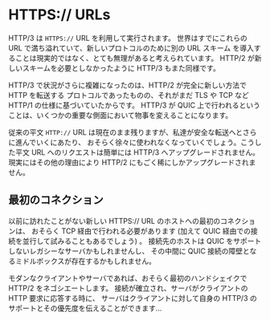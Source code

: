 # HTTPS:// URLs

HTTP/3 は `HTTPS://` URL を利用して実行されます。
世界はすでにこれらの URL で満ち溢れていて、新しいプロトコルのために別の URL スキーム
を導入することは現実的ではなく、とても無理があると考えられています。
HTTP/2 が新しいスキームを必要としなかったように HTTP/3 もまた同様です。

HTTP/3 で状況がさらに複雑になったのは、HTTP/2 が完全に新しい方法で HTTP を転送する
プロトコルであったものの、それがまだ TLS や TCP など HTTP/1 の仕様に基づいていたからです。
HTTP/3 が QUIC 上で行われるということは、いくつかの重要な側面において物事を変えることになります。

従来の平文 `HTTP://` URL は現在のまま残りますが、私達が安全な転送へとさらに進んでいくにあたり、
おそらく徐々に使われなくなっていくでしょう。こうした平文 URL へのリクエストは簡単には HTTP/3
へアップグレードされません。現実にはその他の理由により HTTP/2 にもごく稀にしかアップグレードされません。

## 最初のコネクション

以前に訪れたことがない新しい HTTPS:// URL のホストへの最初のコネクションは、
おそらく TCP 経由で行われる必要があります (加えて QUIC 経由での接続を並行して試みることもあるでしょう) 。
接続先のホストは QUIC をサポートしないレガシーなサーバかもしれませんし、
その中間に QUIC 接続の障壁となるミドルボックスが存在するかもしれません。

モダンなクライアントやサーバであれば、おそらく最初のハンドシェイクで HTTP/2 をネゴシエートします。
接続が確立され、サーバがクライアントの HTTP 要求に応答する時に、
サーバはクライアントに対して自身の HTTP/3 のサポートとその優先度を伝えることができます...
